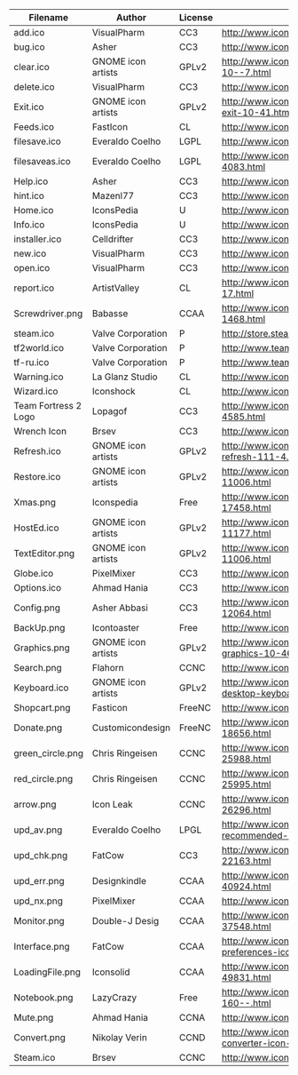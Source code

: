 Filename | Author | License | Download URL
--- | --- | --- | ---
add.ico | VisualPharm | CC3 | http://www.iconspedia.com/icon/add--880.html
bug.ico | Asher | CC3 | http://www.iconspedia.com/icon/bug-8000.html
clear.ico | GNOME icon artists | GPLv2 | http://www.iconspedia.com/icon/gnome-edit-clear-10--7.html
delete.ico | VisualPharm | CC3 | http://www.iconspedia.com/icon/delete--832.html
Exit.ico | GNOME icon artists | GPLv2 | http://www.iconspedia.com/icon/gnome-application-exit-10-41.html
Feeds.ico | FastIcon | CL | http://www.iconspedia.com/icon/rss.html
filesave.ico | Everaldo Coelho | LGPL | http://www.iconspedia.com/icon/save-file-4082.html
filesaveas.ico | Everaldo Coelho | LGPL | http://www.iconspedia.com/icon/file-save-as-4083.html
Help.ico | Asher | СС3 | http://www.iconspedia.com/icon/help-8051.html
hint.ico | Mazenl77 | СС3 | http://www.iconspedia.com/icon/help-1601.html
Home.ico | IconsPedia | U | http://www.iconspedia.com/icon/home--205.html
Info.ico | IconsPedia | U | http://www.iconspedia.com/icon/info--206.html
installer.ico | Celldrifter | CC3 | http://www.iconspedia.com/icon/installer-1817.html
new.ico | VisualPharm | CC3 | http://www.iconspedia.com/icon/new--84-.html
open.ico | VisualPharm | CC3 | http://www.iconspedia.com/icon/open--851.html
report.ico | ArtistValley | CL | http://www.iconspedia.com/icon/task-report-hot-3-17.html
Screwdriver.png | Babasse | CCAA | http://www.iconspedia.com/icon/screwdriver-1468.html
steam.ico | Valve Corporation | P | http://store.steampowered.com/
tf2world.ico | Valve Corporation | P | http://www.teamfortress.com/
tf-ru.ico | Valve Corporation | P | http://www.teamfortress.com/
Warning.ico | La Glanz Studio | CL | http://www.iconspedia.com/icon/warning-16712.html
Wizard.ico | Iconshock | CL | http://www.iconspedia.com/icon/wizard-15575.html
Team Fortress 2 Logo | Lopagof | CC3 | http://www.iconspedia.com/icon/team-fortress-2-4585.html
Wrench Icon | Brsev | CC3 | http://www.iconspedia.com/icon/wrench-14054.html
Refresh.ico | GNOME icon artists | GPLv2 | http://www.iconspedia.com/icon/gnome-view-refresh-111-4.html
Restore.ico | GNOME icon artists | GPLv2 | http://www.iconspedia.com/icon/gnome-edit-undo-11006.html
Xmas.png | Iconspedia | Free | http://www.iconspedia.com/icon/santa-hat-17458.html
HostEd.ico | GNOME icon artists | GPLv2 | http://www.iconspedia.com/icon/gnome-text-html-11177.html
TextEditor.png | GNOME icon artists | GPLv2 | http://www.iconspedia.com/icon/gnome-edit-undo-11006.html
Globe.ico | PixelMixer | СС3 | http://www.iconspedia.com/icon/globe-11618.html
Options.ico | Ahmad Hania | СС3 | http://www.iconspedia.com/icon/options-1321-.html
Config.png | Asher Abbasi | CC3 | http://www.iconspedia.com/icon/systemconfiguration-12064.html
BackUp.png | Icontoaster | Free | http://www.iconspedia.com/icon/backup-2047.html
Graphics.png | GNOME icon artists | GPLv2 | http://www.iconspedia.com/icon/gnome-applications-graphics-10-46.html
Search.png | Flahorn | CCNC | http://www.iconspedia.com/icon/search-26-2.html
Keyboard.ico | GNOME icon artists | GPLv2 | http://www.iconspedia.com/icon/gnome-preferences-desktop-keyboard-1113-.html
Shopcart.png | Fasticon | FreeNC | http://www.iconspedia.com/icon/shopcart-6254.html
Donate.png | Customicondesign | FreeNC | http://www.iconspedia.com/icon/us-dollar-18656.html
green_circle.png | Chris Ringeisen | CCNC | http://www.iconspedia.com/icon/green-circle-icon-25988.html
red_circle.png | Chris Ringeisen | CCNC | http://www.iconspedia.com/icon/red-circle-icon-25995.html
arrow.png | Icon Leak | CCNC | http://www.iconspedia.com/icon/arrow-right-icon-26296.html
upd_av.png | Everaldo Coelho | LPGL | http://www.iconspedia.com/icon/update-recommended-4016.html
upd_chk.png | FatCow | CC3 | http://www.iconspedia.com/icon/update-icon-22163.html
upd_err.png | Designkindle | CCAA | http://www.iconspedia.com/icon/cross-icon-40924.html
upd_nx.png | PixelMixer | CCAA | http://www.iconspedia.com/icon/tick-11638.html
Monitor.png | Double-J Desig | CCAA | http://www.iconspedia.com/icon/monitor-icon-37548.html
Interface.png | FatCow | CCAA | http://www.iconspedia.com/icon/interface-preferences-icon-21275.html
LoadingFile.png | Iconsolid | CCAA | http://www.iconspedia.com/icon/cloud-loading-icon-49831.html
Notebook.png | LazyCrazy | Free | http://www.iconspedia.com/icon/elegant--notebook-160--.html
Mute.png |  Ahmad Hania | CCNA | http://www.iconspedia.com/icon/mute-13212.html
Convert.png | Nikolay Verin | CCND | http://www.iconspedia.com/icon/free-mp3-converter-icon-27169.html
Steam.ico | Brsev | CCNC | http://www.iconspedia.com/icon/steam-1402-.html
